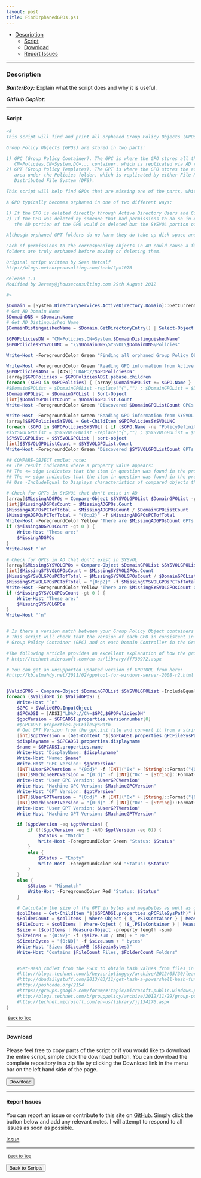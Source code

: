 ```yaml
---
layout: post
title: FindOrphanedGPOs.ps1
---
```


- [Description](#description)
  - [Script](#script)
  - [Download](#download)
  - [Report Issues](#report-issues)

---

### Description

**_BanterBoy:_** Explain what the script does and why it is useful.

**_GitHub Copilot:_**

---

#### Script

```powershell
<#
This script will find and print all orphaned Group Policy Objects (GPOs).

Group Policy Objects (GPOs) are stored in two parts:

1) GPC (Group Policy Container). The GPC is where the GPO stores all the AD-related configuration under the
   CN=Policies,CN=System,DC=... container, which is replicated via AD replication.
2) GPT (Group Policy Templates). The GPT is where the GPO stores the actual settings located within SYSVOL
   area under the Policies folder, which is replicated by either File Replication Services (FRS) or
   Distributed File System (DFS).

This script will help find GPOs that are missing one of the parts, which therefore makes it an orphaned GPO.

A GPO typically becomes orphaned in one of two different ways:

1) If the GPO is deleted directly through Active Directory Users and Computers or ADSI edit.
2) If the GPO was deleted by someone that had permissions to do so in AD, but not in SYSVOL. In this case,
   the AD portion of the GPO would be deleted but the SYSVOL portion of the GPO would be left behind.

Although orphaned GPT folders do no harm they do take up disk space and should be removed as a cleanup task.

Lack of permissions to the corresponding objects in AD could cause a false positive. Therefore, verify GPT
folders are truly orphaned before moving or deleting them.

Original script written by Sean Metcalf
http://blogs.metcorpconsulting.com/tech/?p=1076

Release 1.1
Modified by Jeremy@jhouseconsulting.com 29th August 2012

#>

$Domain = [System.DirectoryServices.ActiveDirectory.Domain]::GetCurrentDomain()
# Get AD Domain Name
$DomainDNS = $Domain.Name
# Get AD Distinguished Name
$DomainDistinguishedName = $Domain.GetDirectoryEntry() | Select-Object -ExpandProperty DistinguishedName

$GPOPoliciesDN = "CN=Policies,CN=System,$DomainDistinguishedName"
$GPOPoliciesSYSVOLUNC = "\\$DomainDNS\SYSVOL\$DomainDNS\Policies"

Write-Host -ForegroundColor Green "Finding all orphaned Group Policy Objects (GPOs)...`n"

Write-Host -ForegroundColor Green "Reading GPO information from Active Directory ($GPOPoliciesDN)..."
$GPOPoliciesADSI = [ADSI]"LDAP://$GPOPoliciesDN"
[array]$GPOPolicies = $GPOPoliciesADSI.psbase.children
foreach ($GPO in $GPOPolicies) { [array]$DomainGPOList += $GPO.Name }
#$DomainGPOList = $DomainGPOList -replace("{","") ; $DomainGPOList = $DomainGPOList -replace("}","")
$DomainGPOList = $DomainGPOList | Sort-Object
[int]$DomainGPOListCount = $DomainGPOList.Count
Write-Host -ForegroundColor Green "Discovered $DomainGPOListCount GPCs (Group Policy Containers) in Active Directory ($GPOPoliciesDN)`n"

Write-Host -ForegroundColor Green "Reading GPO information from SYSVOL ($GPOPoliciesSYSVOLUNC)..."
[array]$GPOPoliciesSYSVOL = Get-ChildItem $GPOPoliciesSYSVOLUNC
foreach ($GPO in $GPOPoliciesSYSVOL) { if ($GPO.Name -ne "PolicyDefinitions") { [array]$SYSVOLGPOList += $GPO.Name } }
#$SYSVOLGPOList = $SYSVOLGPOList -replace("{","") ; $SYSVOLGPOList = $SYSVOLGPOList -replace("}","")
$SYSVOLGPOList = $SYSVOLGPOList | sort-object
[int]$SYSVOLGPOListCount = $SYSVOLGPOList.Count
Write-Host -ForegroundColor Green "Discovered $SYSVOLGPOListCount GPTs (Group Policy Templates) in SYSVOL ($GPOPoliciesSYSVOLUNC)`n"

## COMPARE-OBJECT cmdlet note:
## The result indicates where a property value appears:
## The <= sign indicates that the item in question was found in the property set of the first object (reference set) but not found in the property set for the second object.
## The => sign indicates that the item in question was found in the property set of the second object (difference set) but not found in the property set for the first object.
## Use -IncludeEqual to Displays characteristics of compared objects that are equal

# Check for GPTs in SYSVOL that don't exist in AD
[array]$MissingADGPOs = Compare-Object $SYSVOLGPOList $DomainGPOList -passThru | Where-Object { $_.SideIndicator -eq '<=' }
[int]$MissingADGPOsCount = $MissingADGPOs.Count
$MissingADGPOsPCTofTotal = $MissingADGPOsCount / $DomainGPOListCount
$MissingADGPOsPCTofTotal = "{0:p2}" -f $MissingADGPOsPCTofTotal
Write-Host -ForegroundColor Yellow "There are $MissingADGPOsCount GPTs in SYSVOL that don't exist in Active Directory ($MissingADGPOsPCTofTotal of the total)"
if ($MissingADGPOsCount -gt 0 ) {
    Write-Host "These are:"
    $MissingADGPOs
}
Write-Host "`n"

# Check for GPCs in AD that don't exist in SYSVOL
[array]$MissingSYSVOLGPOs = Compare-Object $DomainGPOList $SYSVOLGPOList -passThru | Where-Object { $_.SideIndicator -eq '<=' }
[int]$MissingSYSVOLGPOsCount = $MissingSYSVOLGPOs.Count
$MissingSYSVOLGPOsPCTofTotal = $MissingSYSVOLGPOsCount / $DomainGPOListCount
$MissingSYSVOLGPOsPCTofTotal = "{0:p2}" -f $MissingSYSVOLGPOsPCTofTotal
Write-Host -ForegroundColor Yellow "There are $MissingSYSVOLGPOsCount GPCs in Active Directory that don't exist in SYSVOL ($MissingSYSVOLGPOsPCTofTotal of the total)"
if ($MissingSYSVOLGPOsCount -gt 0 ) {
    Write-Host "These are:"
    $MissingSYSVOLGPOs
}
Write-Host "`n"


# Is there a version match between your Group Policy Object containers and templates?
# This script will check that the version of each GPO in consistent in the Active Directory
# Group Policy Container (GPC) and on each Domain Controller in the Group Policy Template (GPT)

#The following article provides an excellent explanation of how the group policy version number works.
# http://technet.microsoft.com/en-us/library/ff730972.aspx

# You can get an unsupported updated version of GPOTOOL from here:
#http://kb.elmahdy.net/2011/02/gpotool-for-windows-server-2008-r2.html


$ValidGPOS = Compare-Object $DomainGPOList $SYSVOLGPOList -IncludeEqual
foreach ($ValidGPO in $ValidGPOS) {
    Write-Host "`n"
    $GPC = $ValidGPO.InputObject
    $GPCADSI = [ADSI]"LDAP://CN=$GPC,$GPOPoliciesDN"
    $gpcVersion = $GPCADSI.properties.versionnumber[0]
    #$GPCADSI.properties.gPCFileSysPath
    # Get GPT Version from the gpt.ini file and convert it from a string to an integer.
    [int]$gptVersion = (Get-Content "$($GPCADSI.properties.gPCFileSysPath)\gpt.ini" | Where-Object { $_ -like "Version=*" }).Split("=")[1]
    $displayname = $GPCADSI.properties.displayname
    $name = $GPCADSI.properties.name
    Write-Host "DisplayName: $displayname"
    Write-Host "Name: $name"
    Write-Host "GPC Version: $gpcVersion"
    [INT]$UserGPCVersion = "{0:d}" -f [INT]("0x" + [String]::Format("{0:x8}", $gpcVersion).Substring(0, [String]::Format("{0:x8}", $gpcVersion).Length / 2))
    [INT]$MachineGPCVersion = "{0:d}" -f [INT]("0x" + [String]::Format("{0:x8}", $gpcVersion).Substring(4, [String]::Format("{0:x8}", $gpcVersion).Length / 2))
    Write-Host "User GPC Version: $UserGPCVersion"
    Write-Host "Machine GPC Version: $MachineGPCVersion"
    Write-Host "GPT Version: $gptVersion"
    [INT]$UserGPTVersion = "{0:d}" -f [INT]("0x" + [String]::Format("{0:x8}", $gptVersion).Substring(0, [String]::Format("{0:x8}", $gptVersion).Length / 2))
    [INT]$MachineGPTVersion = "{0:d}" -f [INT]("0x" + [String]::Format("{0:x8}", $gptVersion).Substring(4, [String]::Format("{0:x8}", $gptVersion).Length / 2))
    Write-Host "User GPT Version: $UserGPTVersion"
    Write-Host "Machine GPT Version: $MachineGPTVersion"

    if ($gpcVersion -eq $gptVersion) {
        if (!($gpcVersion -eq 0 -AND $gptVersion -eq 0)) {
            $Status = "Match"
            Write-Host -ForegroundColor Green "Status: $Status"
        }
        else {
            $Status = "Empty"
            Write-Host -ForegroundColor Red "Status: $Status"
        }
    }
    else {
        $Status = "Mismatch"
        Write-Host -ForegroundColor Red "Status: $Status"
    }

    # Calculate the size of the GPT in bytes and megabytes as well as getting the folder and file count.
    $colItems = Get-ChildItem "$($GPCADSI.properties.gPCFileSysPath)" �force -recurse
    $FolderCount = $colItems | Where-Object { $_.PSIsContainer } | Measure-Object | Select-Object -Expand Count
    $FileCount = $colItems | Where-Object { !$_.PSIsContainer } | Measure-Object | Select-Object -Expand Count
    $size = ($colItems | Measure-Object -property length -sum)
    $SizeinMB = "{0:N2}" -f ($size.sum / 1MB) + " MB"
    $SizeinBytes = "{0:N0}" -f $size.sum + " bytes"
    Write-Host "Size: $SizeinMB ($SizeinBytes)"
    Write-Host "Contains $FileCount Files, $FolderCount Folders"


    #Get-Hash cmdlet from the PSCX to obtain hash values from files in a folder
    #http://blogs.technet.com/b/heyscriptingguy/archive/2012/05/30/learn-the-easy-way-to-use-powershell-to-get-file-hashes.aspx
    #http://dbadailystuff.com/2013/03/11/get-hash-a-powershell-hash-function/
    #http://poshcode.org/2154
    #https://groups.google.com/forum/#!topic/microsoft.public.windows.powershell/9nZBZVHe6_I
    #http://blogs.technet.com/b/grouppolicy/archive/2012/11/29/group-policy-in-windows-server-2012-infrastructure-status.aspx
    #http://technet.microsoft.com/en-us/library/jj134176.aspx
}
```

<span style="font-size:11px;"><a href="#"><i class="fas fa-caret-up" aria-hidden="true" style="color: white; margin-right:5px;"></i>Back to Top</a></span>

---

#### Download

Please feel free to copy parts of the script or if you would like to download the entire script, simple click the download button. You can download the complete repository in a zip file by clicking the Download link in the menu bar on the left hand side of the page.

<button class="btn" type="submit" onclick="window.open('/PowerShell/scripts/activeDirectory/FindOrphanedGPOs.ps1')">
    <i class="fa fa-cloud-download-alt">
    </i>
        Download
</button>

---

#### Report Issues

You can report an issue or contribute to this site on <a href="https://github.com/BanterBoy/scripts-blog/issues">GitHub</a>. Simply click the button below and add any relevant notes. I will attempt to respond to all issues as soon as possible.

<!-- Place this tag where you want the button to render. -->

<a class="github-button" href="https://github.com/BanterBoy/scripts-blog/issues/new?title=FindOrphanedGPOs.ps1&body=There is a problem with this function. Please find details below." data-show-count="true" aria-label="Issue BanterBoy/scripts-blog on GitHub">Issue</a>

---

<span style="font-size:11px;"><a href="#"><i class="fas fa-caret-up" aria-hidden="true" style="color: white; margin-right:5px;"></i>Back to Top</a></span>

<a href="/menu/_pages/scripts.html">
    <button class="btn">
        <i class='fas fa-reply'>
        </i>
            Back to Scripts
    </button>
</a>

[1]: http://ecotrust-canada.github.io/markdown-toc
[2]: https://github.com/googlearchive/code-prettify
